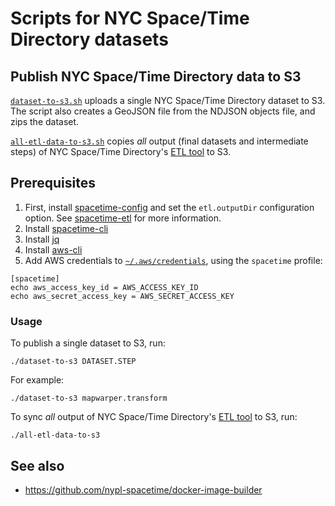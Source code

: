 # Scripts for NYC Space/Time Directory datasets

## Publish NYC Space/Time Directory data to S3

[`dataset-to-s3.sh`](dataset-to-s3.sh) uploads a single NYC Space/Time Directory dataset to S3. The script also creates a GeoJSON file from the NDJSON objects file, and zips the dataset.

[`all-etl-data-to-s3.sh`](all-etl-data-to-s3) copies _all_ output (final datasets and intermediate steps) of NYC Space/Time Directory's [ETL tool](https://github.com/nypl-spacetime/spacetime-etl) to S3.

## Prerequisites

1. First, install [spacetime-config](https://github.com/nypl-spacetime/spacetime-config) and set the `etl.outputDir` configuration option. See [spacetime-etl](https://github.com/nypl-spacetime/spacetime-etl) for more information.
2. Install [spacetime-cli](https://github.com/nypl-spacetime/spacetime-cli)
3. Install [jq](https://stedolan.github.io/jq/)
4. Install [aws-cli](https://github.com/aws/aws-cli)
5. Add AWS credentials to [`~/.aws/credentials`](http://docs.aws.amazon.com/cli/latest/userguide/cli-chap-getting-started.html#cli-config-files), using the `spacetime` profile:

```
[spacetime]
echo aws_access_key_id = AWS_ACCESS_KEY_ID
echo aws_secret_access_key = AWS_SECRET_ACCESS_KEY
```

### Usage

To publish a single dataset to S3, run:

    ./dataset-to-s3 DATASET.STEP

For example:

    ./dataset-to-s3 mapwarper.transform

To sync _all_ output of NYC Space/Time Directory's [ETL tool](https://github.com/nypl-spacetime/spacetime-etl) to S3, run:

    ./all-etl-data-to-s3

## See also

- https://github.com/nypl-spacetime/docker-image-builder